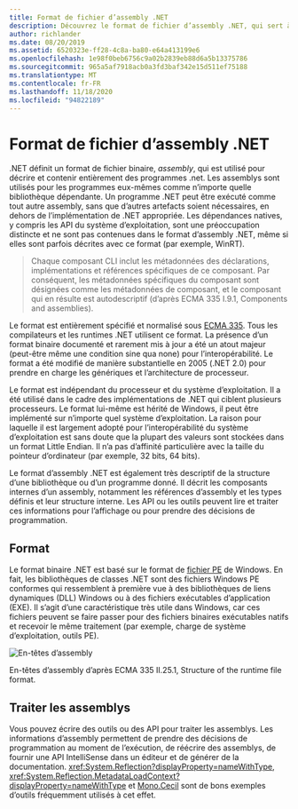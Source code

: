 ```yaml
---
title: Format de fichier d’assembly .NET
description: Découvrez le format de fichier d’assembly .NET, qui sert à décrire et à contenir les bibliothèques et les applications .NET.
author: richlander
ms.date: 08/20/2019
ms.assetid: 6520323e-ff28-4c8a-ba80-e64a413199e6
ms.openlocfilehash: 1e98f0beb6756c9a02b2839eb88d6a5b13375786
ms.sourcegitcommit: 965a5af7918acb0a3fd3baf342e15d511ef75188
ms.translationtype: MT
ms.contentlocale: fr-FR
ms.lasthandoff: 11/18/2020
ms.locfileid: "94822189"
---
```

# <a name="net-assembly-file-format"></a>Format de fichier d’assembly .NET

.NET définit un format de fichier binaire, *assembly*, qui est utilisé pour décrire et contenir entièrement des programmes .net. Les assemblys sont utilisés pour les programmes eux-mêmes comme n’importe quelle bibliothèque dépendante. Un programme .NET peut être exécuté comme tout autre assembly, sans que d’autres artefacts soient nécessaires, en dehors de l’implémentation de .NET appropriée. Les dépendances natives, y compris les API du système d’exploitation, sont une préoccupation distincte et ne sont pas contenues dans le format d’assembly .NET, même si elles sont parfois décrites avec ce format (par exemple, WinRT).

> Chaque composant CLI inclut les métadonnées des déclarations, implémentations et références spécifiques de ce composant. Par conséquent, les métadonnées spécifiques du composant sont désignées comme les métadonnées de composant, et le composant qui en résulte est autodescriptif (d’après ECMA 335 I.9.1, Components and assemblies).

Le format est entièrement spécifié et normalisé sous [ECMA 335](https://www.ecma-international.org/publications/standards/Ecma-335.htm). Tous les compilateurs et les runtimes .NET utilisent ce format. La présence d’un format binaire documenté et rarement mis à jour a été un atout majeur (peut-être même une condition sine qua none) pour l’interopérabilité. Le format a été modifié de manière substantielle en 2005 (.NET 2.0) pour prendre en charge les génériques et l’architecture de processeur.

Le format est indépendant du processeur et du système d’exploitation. Il a été utilisé dans le cadre des implémentations de .NET qui ciblent plusieurs processeurs. Le format lui-même est hérité de Windows, il peut être implémenté sur n’importe quel système d’exploitation. La raison pour laquelle il est largement adopté pour l’interopérabilité du système d’exploitation est sans doute que la plupart des valeurs sont stockées dans un format Little Endian. Il n’a pas d’affinité particulière avec la taille du pointeur d’ordinateur (par exemple, 32 bits, 64 bits).

Le format d’assembly .NET est également très descriptif de la structure d’une bibliothèque ou d’un programme donné. Il décrit les composants internes d’un assembly, notamment les références d’assembly et les types définis et leur structure interne. Les API ou les outils peuvent lire et traiter ces informations pour l’affichage ou pour prendre des décisions de programmation.

## <a name="format"></a>Format

Le format binaire .NET est basé sur le format de [fichier PE](https://en.wikipedia.org/wiki/Portable_Executable) de Windows. En fait, les bibliothèques de classes .NET sont des fichiers Windows PE conformes qui ressemblent à première vue à des bibliothèques de liens dynamiques (DLL) Windows ou à des fichiers exécutables d’application (EXE). Il s’agit d’une caractéristique très utile dans Windows, car ces fichiers peuvent se faire passer pour des fichiers binaires exécutables natifs et recevoir le même traitement (par exemple, charge de système d’exploitation, outils PE).

![En-têtes d’assembly](../media/assembly-format/assembly-headers.png)

En-têtes d’assembly d’après ECMA 335 II.25.1, Structure of the runtime file format.

## <a name="process-the-assemblies"></a>Traiter les assemblys

Vous pouvez écrire des outils ou des API pour traiter les assemblys. Les informations d’assembly permettent de prendre des décisions de programmation au moment de l’exécution, de réécrire des assemblys, de fournir une API IntelliSense dans un éditeur et de générer de la documentation. <xref:System.Reflection?displayProperty=nameWithType>, <xref:System.Reflection.MetadataLoadContext?displayProperty=nameWithType> et [Mono.Cecil](https://www.mono-project.com/docs/tools+libraries/libraries/Mono.Cecil/) sont de bons exemples d’outils fréquemment utilisés à cet effet.
